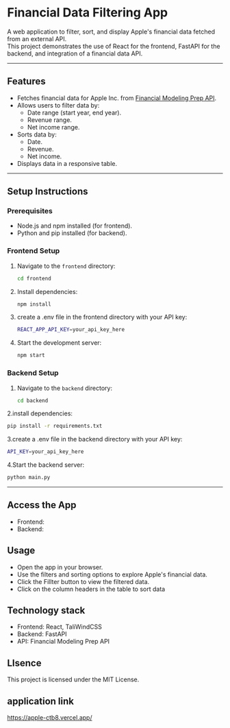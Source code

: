 # Financial Data Filtering App

A web application to filter, sort, and display Apple's financial data fetched from an external API.  
This project demonstrates the use of React for the frontend, FastAPI for the backend, and integration of a financial data API.

---

## Features

- Fetches financial data for Apple Inc. from [Financial Modeling Prep API](https://financialmodelingprep.com/).
- Allows users to filter data by:
  - Date range (start year, end year).
  - Revenue range.
  - Net income range.
- Sorts data by:
  - Date.
  - Revenue.
  - Net income.
- Displays data in a responsive table.

---

## Setup Instructions

### Prerequisites

- Node.js and npm installed (for frontend).
- Python and pip installed (for backend).

### Frontend Setup

1. Navigate to the `frontend` directory:
   ```bash
   cd frontend
2. Install dependencies:
   ```bash
   npm install
3. create a .env file in the frontend directory with your API key:
   ```bash
   REACT_APP_API_KEY=your_api_key_here
4. Start the development server:
   ```bash
   npm start

### Backend Setup
1. Navigate to the `backend` directory:
   ```bash
   cd backend
   ```
2.install dependencies:
   ```bash
   pip install -r requirements.txt
  ```
3.create a .env file in the backend directory with your API key:
   ```bash
   API_KEY=your_api_key_here
   ```
4.Start the backend server:
   ```bash
   python main.py
   ```
   ---
## Access the App
- Frontend: 
- Backend:

## Usage
- Open the app in your browser.
- Use the filters and sorting options to explore Apple's financial data.
- Click the Fillter button to view the filtered data.
- Click on the column headers in the table to sort data

## Technology stack
- Frontend: React, TaliWindCSS
- Backend: FastAPI
- API: Financial Modeling Prep API

## LIsence
This project is licensed under the MIT License.


## application link
https://apple-ctb8.vercel.app/